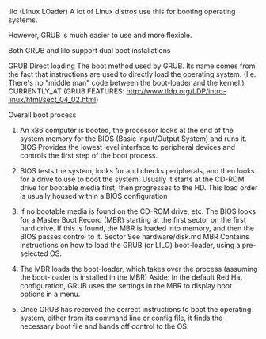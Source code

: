 lilo (LInux LOader)
  A lot of Linux distros use this for booting operating systems.

  However, GRUB is much easier to use and more flexible.

  Both GRUB and lilo support dual boot installations

GRUB
  Direct loading
    The boot method used by GRUB.  Its name comes from the fact that instructions are used to directly load the operating system.  (I.e. There's no "middle man" code between the boot-loader and the kernel.)
      CURRENTLY_AT (GRUB FEATURES: http://www.tldp.org/LDP/intro-linux/html/sect_04_02.html)
      

Overall boot process
  1) An x86 computer is booted, the processor looks at the end of the system memory for the BIOS (Basic Input/Output System) and runs it.
    BIOS
      Provides the lowest level interface to peripheral devices and controls the first step of the boot process.

  2) BIOS tests the system, looks for and checks peripherals, and then looks for a drive to use to boot the system.
    Usually it starts at the CD-ROM drive for bootable media first, then progresses to the HD.
      This load order is usually housed within a BIOS configuration

  3) If no bootable media is found on the CD-ROM drive, etc. The BIOS looks for a Master Boot Record (MBR) starting at the first sector on the first hard drive.  If this is found, the MBR is loaded into memory, and then the BIOS passes control to it.
    Sector
      See hardware/disk.md
    MBR
      Contains instructions on how to load the GRUB (or LILO) boot-loader, using a pre-selected OS.
  4) The MBR loads the boot-loader, which takes over the process (assuming the boot-loader is installed in the MBR)
    Aside:
      In the default Red Hat configuration, GRUB uses the settings in the MBR to display boot options in a menu.

  5) Once GRUB has received the correct instructions to boot the operating system, either from its command line or config file, it finds the necessary boot file and hands off control to the OS.




